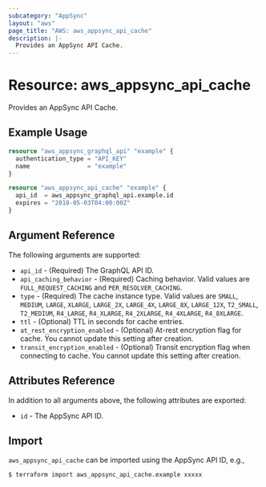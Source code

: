 ```yaml
---
subcategory: "AppSync"
layout: "aws"
page_title: "AWS: aws_appsync_api_cache"
description: |-
  Provides an AppSync API Cache.
---
```


# Resource: aws_appsync_api_cache

Provides an AppSync API Cache.

## Example Usage

```terraform
resource "aws_appsync_graphql_api" "example" {
  authentication_type = "API_KEY"
  name                = "example"
}

resource "aws_appsync_api_cache" "example" {
  api_id  = aws_appsync_graphql_api.example.id
  expires = "2018-05-03T04:00:00Z"
}
```

## Argument Reference

The following arguments are supported:

* `api_id` - (Required) The GraphQL API ID.
* `api_caching_behavior` - (Required) Caching behavior. Valid values are `FULL_REQUEST_CACHING` and `PER_RESOLVER_CACHING`.
* `type` - (Required) The cache instance type. Valid values are `SMALL`, `MEDIUM`, `LARGE`, `XLARGE`, `LARGE_2X`, `LARGE_4X`, `LARGE_8X`, `LARGE_12X`, `T2_SMALL`, `T2_MEDIUM`, `R4_LARGE`, `R4_XLARGE`, `R4_2XLARGE`, `R4_4XLARGE`, `R4_8XLARGE`.
* `ttl` - (Optional) TTL in seconds for cache entries.
* `at_rest_encryption_enabled` - (Optional) At-rest encryption flag for cache. You cannot update this setting after creation.
* `transit_encryption_enabled` - (Optional) Transit encryption flag when connecting to cache. You cannot update this setting after creation.

## Attributes Reference

In addition to all arguments above, the following attributes are exported:

* `id` - The AppSync API ID.

## Import

`aws_appsync_api_cache` can be imported using the AppSync API ID, e.g.,

```
$ terraform import aws_appsync_api_cache.example xxxxx
```
